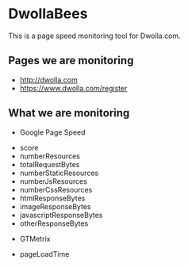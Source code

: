 # DwollaBees

This is a page speed monitoring tool for Dwolla.com.

## Pages we are monitoring
* http://dwolla.com
* https://www.dwolla.com/register

## What we are monitoring
- Google Page Speed
* score 
* numberResources
* totalRequestBytes
* numberStaticResources
* numberJsResources
* numberCssResources
* htmlResponseBytes
* imageResponseBytes
* javascriptResponseBytes
* otherResponseBytes
- GTMetrix
* pageLoadTime
